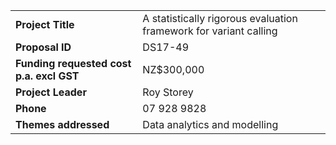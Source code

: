 | | |
|----------------------------------------- |:---------------------------------------|
| **Project Title**                        | A statistically rigorous evaluation framework for variant calling |
| **Proposal ID**                          | DS17-49 |
| **Funding requested cost p.a. excl GST** | NZ$300,000 |
| **Project Leader**                       | Roy Storey |
| **Phone**                                | 07 928 9828 |
| **Themes addressed**                     | Data analytics and modelling |
